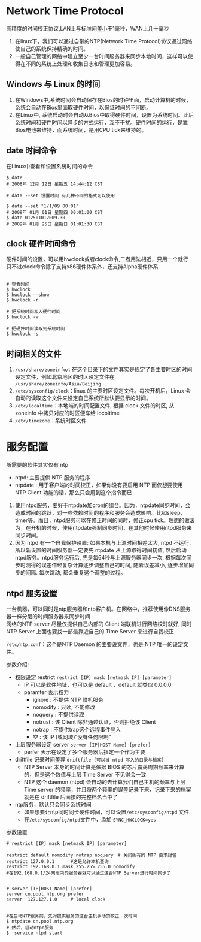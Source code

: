 # Network Time Protocol 

高精度的时间校正协议,LAN上与标准间差小于1毫秒，WAN上几十毫秒  

1. 在linux下，我们可以通过自带的NTP(Network Time Protocol)协议通过网络使自己的系统保持精确的时间。  
2. 一般自己管理的网络中建立至少一台时间服务器来同步本地时间，这样可以使得在不同的系统上处理和收集日志和管理更加容易。

## Windows 与 Linux 的时间

1. 在Windows中,系统时间会自动保存在Bios的时钟里面，启动计算机的时候，系统会自动在Bios里面取硬件时间，以保证时间的不间断。
2. 在Linux中, 系统启动时会自动从Bios中取得硬件时间，设置为系统时间。此后系统时间和硬件时间以异步的方式运行，互不干扰。硬件时间的运行，是靠Bios电池来维持，而系统时间，是用CPU tick来维持的。


## date 时间命令

在Linux中查看和设置系统时间的命令

```shell
$ date
# 2008年 12月 12日 星期五 14:44:12 CST

# data --set 设置时间 有几种不同的格式可以使用

$ date --set "1/1/09 00:01"
# 2009年 01月 01日 星期四 00:01:00 CST
$ date 012501012009.30
# 2009年 01月 25日 星期日 01:01:30 CST

```

## clock 硬件时间命令

硬件时间的设置，可以用hwclock或者clock命令,二者用法相近，只用一个就行  
只不过clock命令除了支持x86硬件体系外，还支持Alpha硬件体系  

```shell

# 查看时间
$ hwclock 
$ hwclock --show
$ hwclock -r

# 把系统时间写入硬件时间 
$ hwclock -w

# 把硬件时间读取到系统时间
$ hwclock -s
```

## 时间相关的文件

1. `/usr/share/zoneinfo/`: 在这个目录下的文件其实是规定了各主要时区的时间设定文件，例如北京地区的时区设定文件在 `/usr/share/zoneinfo/Asia/Beijing`
2. `/etc/sysconfig/clock`：linux 的主要时区设定文件。每次开机后，Linux 会自动的读取这个文件来设定自己系统所默认要显示的时间。
3. `/etc/localtime`：本地端的时间配置文件, 根据 clock 文件的时区, 从 zoneinfo 中拷贝对应的时区便车给 locoltime 
4. `/etc/timezone`：系统时区文件


# 服务配置

所需要的软件其实仅有 ntp
* ntpd: 主要提供 NTP 服务的程序
* ntpdate :  用于客户端的时间校正，如果你没有要启用 NTP 而仅想要使用 NTP Client 功能的话，那么只会用到这个指令而已


1. 使用ntpd服务，要好于ntpdate加cron的组合。因为，ntpdate同步时间，会造成时间的跳跃，对一些依赖时间的程序和服务会造成影响。比如sleep，timer等。而且，ntpd服务可以在修正时间的同时，修正cpu tick。理想的做法为，在开机的时候，使用ntpdate强制同步时间，在其他时候使用ntpd服务来同步时间。
2. 因为 ntpd 有一个自我保护设置: 如果本机与上源时间相差太大, ntpd 不运行. 所以新设置的时间服务器一定要先 ntpdate 从上源取得时间初值, 然后启动 ntpd服务。ntpd服务运行后, 先是每64秒与上源服务器同步一次, 根据每次同步时测得的误差值经复杂计算逐步调整自己的时间, 随着误差减小, 逐步增加同步的间隔. 每次跳动, 都会重复这个调整的过程。

## ntpd 服务设置

一台机器，可以同时是ntp服务器和ntp客户机。在网络中，推荐使用像DNS服务器一样分层的时间服务器来同步时间   
网络的NTP server 尽量仅提供自己内部的 Client 端联机进行网络校时就好, 同时NTP Server 上面也要找一部最靠近自己的 Time Server 来进行自我校正  


`/etc/ntp.conf`：这个是NTP Daemon 的主要设文件，也是 NTP 唯一的设定文件。

参数介绍:  
* 权限设定 restrict `restrict [IP] mask [netmask_IP] [parameter]`
  *  IP 可以是软件地址，也可以是 default ，default 就类似 0.0.0.0 
  *  paramter 表示权力
     *  ignore : 不提供 NTP 联机服务 
     *  nomodify : 只读, 不能修改
     *  noquery : 不提供读取
     *  notrust : 该 Client 除非通过认证，否则拒绝该 Client 
     *  notrap : 不提供trap这个远程事件登入
     *  空 : 该 IP (或网域)“没有任何限制”
*  上层服务器设定 server  `server [IP|HOST Name] [prefer]`
   *  perfer 表示在设定了多个服务器后指定一个作为主要
*  driftfile 记录时间差异 `driftfile [可以被 ntpd 写入的目录与档案]`
   *  NTP Server 本身的时间计算是依据 BIOS 的芯片震荡周期频率来计算的，但是这个数值与上层 Time Server 不见得会一致
   *  NTP 这个 daemon (ntpd) 会自动的去计算我们自己主机的频率与上层 Time server 的频率，并且将两个频率的误差记录下来，记录下来的档案就是在 driftfile 后面接的完整档名当中了
* ntp服务，默认只会同步系统时间
  * 如果想要让ntp同时同步硬件时间，可以设置`/etc/sysconfig/ntpd` 文件
  * 在`/etc/sysconfig/ntpd`文件中，添加 `SYNC_HWCLOCK=yes`

参数设置
```shell
# restrict [IP] mask [netmask_IP] [parameter] 

restrict default nomodify notrap noquery　# 关闭所有的 NTP 要求封包 
restrict 127.0.0.1　　　 #这是允许本机查询
restrict 192.168.0.1 mask 255.255.255.0 nomodify 
#在192.168.0.1/24网段内的服务器就可以通过这台NTP Server进行时间同步了 


# server [IP|HOST Name] [prefer]
server cn.pool.ntp.org prefer
server  127.127.1.0     # local clock


#在启动NTP服务前，先对提供服务的这台主机手动的校正一次时间
$ ntpdate cn.pool.ntp.org
# 然后，启动ntpd服务
$  service ntpd start


```